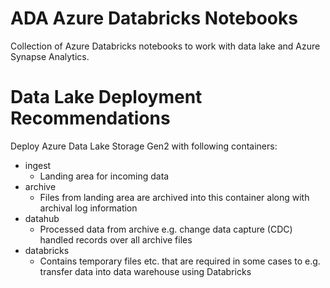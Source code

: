 # ADA Azure Databricks Notebooks
Collection of Azure Databricks notebooks to work with data lake and Azure Synapse Analytics.

# Data Lake Deployment Recommendations
Deploy Azure Data Lake Storage Gen2 with following containers:
- ingest
  - Landing area for incoming data
- archive
  - Files from landing area are archived into this container along with archival log information
- datahub
  - Processed data from archive e.g. change data capture (CDC) handled records over all archive files
- databricks
  - Contains temporary files etc. that are required in some cases to e.g. transfer data into data warehouse using Databricks
